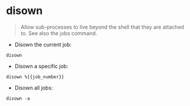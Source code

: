 # disown

> Allow sub-processes to live beyond the shell that they are attached to.
> See also the jobs command.

- Disown the current job:

`disown`

- Disown a specific job:

`disown %{{job_number}}`

- Disown all jobs:

`disown -a`
